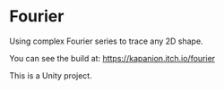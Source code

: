 # Fourier
Using complex Fourier series to trace any 2D shape.

You can see the build at: https://kapanion.itch.io/fourier

This is a Unity project.
